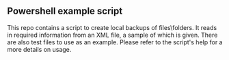 ## Powershell example script

This repo contains a script to create local backups of files\folders.  It reads in required information from an XML file, a sample of which is given.  There are also test files to use as an example.  Please refer to the script's help for a more details on usage.